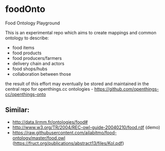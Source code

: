 # foodOnto
Food Ontology Playground

This is an experimental repo which aims to create mappings and common ontology to describe:

* food items
* food products
* food producers/farmers
* delivery chain and actors
* food shops/hubs
* collaboration between those

the result of this effort may eventually be stored and maintained in the central repo for openthings.cc ontologies - https://github.com/openthings-cc/openthings-onto

## Similar:

* http://data.lirmm.fr/ontologies/food#
* http://www.w3.org/TR/2004/REC-owl-guide-20040210/food.rdf (demo)
* https://raw.githubusercontent.com/ailabitmo/food-ontology/master/food.owl (https://fruct.org/publications/abstract13/files/Kol.pdf)

